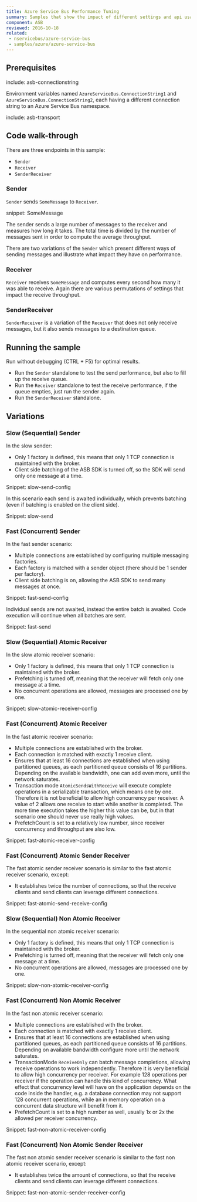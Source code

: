 ```yaml
---
title: Azure Service Bus Performance Tuning
summary: Samples that show the impact of different settings and api usage patterns on the performance of the ASB transport.
component: ASB
reviewed: 2016-10-18
related:
 - nservicebus/azure-service-bus
 - samples/azure/azure-service-bus
---
```



## Prerequisites

include: asb-connectionstring 

Environment variables named `AzureServiceBus.ConnectionString1` and `AzureServiceBus.ConnectionString2`, each having a different connection string to an Azure Service Bus namespace.

include: asb-transport


## Code walk-through

There are three endpoints in this sample:

* `Sender`
* `Receiver`
* `SenderReceiver`


### Sender

`Sender` sends `SomeMessage` to `Receiver`.

snippet: SomeMessage

The sender sends a large number of messages to the receiver and measures how long it takes. The total time is divided by the number of messages sent in order to compute the average throughput. 

There are two variations of the `Sender` which present different ways of sending messages and illustrate what impact they have on performance.


### Receiver

`Receiver` receives `SomeMessage` and computes every second how many it was able to receive. Again there are various permutations of settings that impact the receive throughput.


### SenderReceiver

`SenderReceiver` is a variation of the `Receiver` that does not only receive messages, but it also sends messages to a destination queue.


## Running the sample

Run without debugging (CTRL + F5) for optimal results.

 * Run the `Sender` standalone to test the send performance, but also to fill up the receive queue.
 * Run the `Receiver` standalone to test the receive performance, if the queue empties, just run the sender again.
 * Run the `SenderReceiver` standalone.
 

## Variations
 

### Slow (Sequential) Sender

In the slow sender:
 * Only 1 factory is defined, this means that only 1 TCP connection is maintained with the broker.
 * Client side batching of the ASB SDK is turned off, so the SDK will send only one message at a time.

Snippet: slow-send-config

In this scenario each send is awaited individually, which prevents batching (even if batching is enabled on the client side).

Snippet: slow-send  


### Fast (Concurrent) Sender

In the fast sender scenario:
 * Multiple connections are established by configuring multiple messaging factories.
 * Each factory is matched with a sender object (there should be 1 sender per factory).
 * Client side batching is on, allowing the ASB SDK to send many messages at once.

Snippet: fast-send-config

Individual sends are not awaited, instead the entire batch is awaited. Code execution will continue when all batches are sent.

Snippet: fast-send


### Slow (Sequential) Atomic Receiver

In the slow atomic receiver scenario:
 * Only 1 factory is defined, this means that only 1 TCP connection is maintained with the broker.
 * Prefetching is turned off, meaning that the receiver will fetch only one message at a time.
 * No concurrent operations are allowed, messages are processed one by one.

Snippet: slow-atomic-receiver-config


### Fast (Concurrent) Atomic Receiver

In the fast atomic receiver scenario:
 * Multiple connections are established with the broker.
 * Each connection is matched with exactly 1 receive client.
 * Ensures that at least 16 connections are established when using partitioned queues, as each partitioned queue consists of 16 partitions. Depending on the available bandwidth, one can add even more, until the network saturates.
 * Transaction mode `AtomicSendsWithReceive` will execute complete operations in a serializable transaction, which means one by one. Therefore it is not beneficial to allow high concurrency per receiver. A value of 2 allows one receive to start while another is completed. The more time execution takes the higher this value can be, but in that scenario one should never use really high values.
 * PrefetchCount is set to a relatively low number, since receiver concurrency and throughput are also low.

Snippet: fast-atomic-receiver-config


### Fast (Concurrent) Atomic Sender Receiver

The fast atomic sender receiver scenario is similar to the fast atomic receiver scenario, except:
 * It establishes twice the number of connections, so that the receive clients and send clients can leverage different connections.

Snippet: fast-atomic-send-receive-config


### Slow (Sequential) Non Atomic Receiver

In the sequential non atomic receiver scenario:
 * Only 1 factory is defined, this means that only 1 TCP connection is maintained with the broker.
 * Prefetching is turned off, meaning that the receiver will fetch only one message at a time.
 * No concurrent operations are allowed, messages are processed one by one.

Snippet: slow-non-atomic-receiver-config


### Fast (Concurrent) Non Atomic Receiver

In the fast non atomic receiver scenario:
 * Multiple connections are established with the broker.
 * Each connection is matched with exactly 1 receive client.
 * Ensures that at least 16 connections are established when using partitioned queues, as each partitioned queue consists of 16 partitions. Depending on available bandwidth configure more until the network saturates.
 * TransactionMode `ReceiveOnly` can batch message completions, allowing receive operations to work independently. Therefore it is very beneficial to allow high concurrency per receiver. For example 128 operations per receiver if the operation can handle this kind of concurrency. What effect that concurrency level will have on the application depends on the code inside the handler, e.g. a database connection may not support 128 concurrent operations, while an in memory operation on a concurrent data structure will benefit from it.
 * PrefetchCount is set to a high number as well, usually 1x or 2x the allowed per receiver concurrency.

Snippet: fast-non-atomic-receiver-config


### Fast (Concurrent) Non Atomic Sender Receiver

The fast non atomic sender receiver scenario is similar to the fast non atomic receiver scenario, except:
 * It establishes twice the amount of connections, so that the receive clients and send clients can leverage different connections.

Snippet: fast-non-atomic-sender-receiver-config
